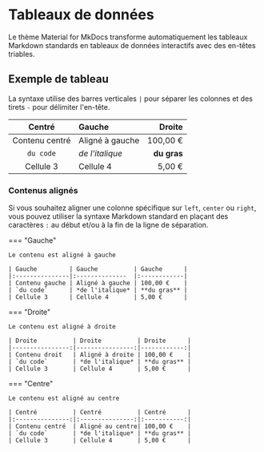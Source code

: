# Tableaux de données

Le thème Material for MkDocs transforme automatiquement les tableaux Markdown standards en tableaux de données interactifs avec des en-têtes triables.

## Exemple de tableau

La syntaxe utilise des barres verticales `|` pour séparer les colonnes et des tirets `-` pour délimiter l'en-tête.

| Centré          | Gauche          | Droite      |
|:---------------:|:--------------  |------------:|
| Contenu centré  | Aligné à gauche | 100,00 €    |
| `du code`       | *de l'italique* | **du gras** |
| Cellule 3       | Cellule 4       | 5,00 €      |

### Contenus alignés

Si vous souhaitez aligner une colonne spécifique sur `left`, `center` ou `right`, vous pouvez utiliser la syntaxe Markdown standard en plaçant des caractères `:` au début et/ou à la fin de la ligne de séparation.

=== "Gauche"

    Le contenu est aligné à gauche

    | Gauche         | Gauche          | Gauche      |
    |:---------------|:--------------  |:------------|
    | Contenu gauche | Aligné à gauche | 100,00 €    |
    | `du code`      | *de l'italique* | **du gras** |
    | Cellule 3      | Cellule 4       | 5,00 €      |

=== "Droite"

    Le contenu est aligné à droite

    | Droite          | Droite          | Droite      |
    |----------------:|----------------:|------------:|
    | Contenu droit   | Aligné à droite | 100,00 €    |
    | `du code`       | *de l'italique* | **du gras** |
    | Cellule 3       | Cellule 4       | 5,00 €      |

=== "Centre"

    Le contenu est aligné au centre

    | Centré          | Centré          | Centré      |
    |:---------------:|:---------------:|:-----------:|
    | Contenu centré  | Aligné au centre| 100,00 €    |
    | `du code`       | *de l'italique* | **du gras** |
    | Cellule 3       | Cellule 4       | 5,00 €      |

